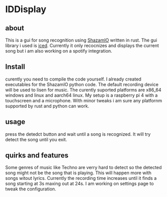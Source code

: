 # IDDisplay
## about

This is a gui for song recognition using [ShazamIO](https://github.com/shazamio/ShazamIO) written in rust. The gui library i used is [iced](https://github.com/iced-rs/iced/tree/master).
 Currently it only recocnizes and displays the current song but i am also working on a spotify integration.

## Install

curently you need to compile the code yourself. I already created executables for the ShazamIO python code. The default recording device will be used to lisen for music.
The curently suported platforms are x86_64 windows and linux and aarch64 linux. My setup is a raspberry pi 4 with a touchscreen and a microphone.
With minor tweaks i am sure any platfornm supported by rust and python can work.

## usage

press the detedct button and wait until a song is recognized. It will try detect the song until you exit.

## quirks and features

Some genres of music like Techno are verry hard to detect so the detected song might not be the song that is playing. This will happen more with songs witout lyrics.
Currently the recording time increases until it finds a song starting at 3s maxing out at 24s. I am working on settings page to tweak the configuration.